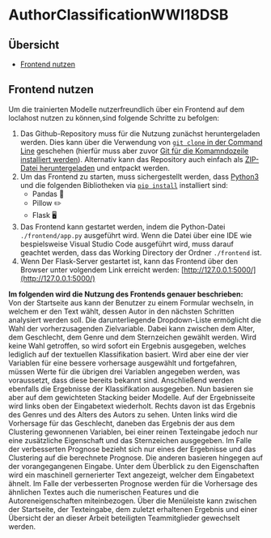 # AuthorClassificationWWI18DSB

## Übersicht 
* [Frontend nutzen](#frontend)

## Frontend nutzen
Um die trainierten Modelle nutzerfreundlich über ein Frontend auf dem loclahost nutzen zu können,sind folgende Schritte zu befolgen:
1. Das Github-Repository muss für die Nutzung zunächst heruntergeladen werden. Dies kann über die Verwendung von [```git clone``` in der Command Line](https://docs.github.com/en/free-pro-team@latest/github/creating-cloning-and-archiving-repositories/cloning-a-repository) geschehen (hierfür muss aber zuvor [Git für die Komamndozeile installiert werden](https://docs.github.com/en/free-pro-team@latest/github/getting-started-with-github/set-up-git)). Alternativ kann das Repository auch einfach als [ZIP-Datei heruntergeladen](https://github.com/bjarnege/AuthorClassificationWWI18DSB/archive/main.zip) und entpackt werden.
2. Um das Frontend zu starten, muss sichergestellt werden, dass [Python3](https://wiki.python.org/moin/BeginnersGuide/Download) und die folgenden Bibliotheken via [```pip install```](https://packaging.python.org/tutorials/installing-packages/) installiert sind:
    * Pandas 🐼
    * Pillow ✏️
    * Flask 🖥
3. Das Frontend kann gestartet werden, indem die Python-Datei ```./frontend/app.py``` ausgeführt wird. Wenn die Datei über eine IDE wie bespielsweise Visual Studio Code ausgeführt wird, muss darauf geachtet werden, dass das Working Directory der Ordner ```./frontend``` ist.
4. Wenn Der Flask-Server gestartet ist, kann das Frontend über den Browser unter volgendem Link erreicht werden: [http://127.0.0.1:5000/](http://127.0.0.1:5000/)

**Im folgenden wird die Nutzung des Frontends genauer beschrieben:**\
Von der Startseite aus kann der Benutzer zu einem Formular wechseln, in welchem er den Text wählt, dessen Autor in den nächsten Schritten analysiert werden soll. Die darunterliegende Dropdown-Liste ermöglicht die Wahl der vorherzusagenden Zielvariable. Dabei kann zwischen dem Alter, dem Geschlecht, dem Genre und dem Sternzeichen gewählt werden. Wird keine Wahl getroffen, so wird sofort ein Ergebnis ausgegeben, welches lediglich auf der textuellen Klassifikation basiert. Wird aber eine der vier Variablen für eine bessere vorhersage ausgewählt und fortgefahren, müssen Werte für die übrigen drei Variablen angegeben werden, was voraussetzt, dass diese bereits bekannt sind. Anschließend werden ebenfalls die Ergebnisse der Klassifikation ausgegeben. Nun basieren sie aber auf dem gewichteten Stacking beider Modelle. Auf der Ergebnisseite wird links oben der Eingabetext wiederholt. Rechts davon ist das Ergebnis des Genres und des Alters des Autors zu sehen. Unten links wird die Vorhersage für das Geschlecht, daneben das Ergebnis der aus dem Clustering gewonnenen Variablen, bei einer reinen Texteingabe jedoch nur eine zusätzliche Eigenschaft und das Sternzeichen ausgegeben. Im Falle der verbesserten Prognose bezieht sich nur eines der Ergebnisse und das Clustering auf die berechnete Prognose. Die anderen basieren hingegen auf der vorangegangenen Eingabe. Unter dem Überblick zu den Eigenschaften wird ein maschinell gernerierter Text angezeigt, welcher dem Eingabetext ähnelt. Im Falle der verbesserten Prognose werden für die Vorhersage des ähnlichen Textes auch die numerischen Features und die Autoreneigenschaften miteinbezogen. Über die Menüleiste kann zwischen der Startseite, der Texteingabe, dem zuletzt erhaltenen Ergebnis und einer Übersicht der an dieser Arbeit beteiligten Teammitglieder gewechselt werden.
